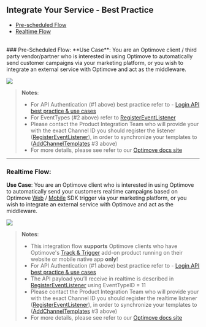 ## Integrate Your Service - Best Practice

- [Pre-scheduled Flow](#pre-flow)
- [Realtime Flow](#rt-flow)
<br/>
### <a id="pre-flow"></a>Pre-Scheduled Flow: 
**Use Case**: You are an Optimove client / third party vendor/partner who is interested in using Optimove to automatically send customer campaigns via your marketing platform, or you wish to integrate an external service with Optimove and act as the middleware.

![](https://github.com/optimove-tech/Optimove-APIs/blob/master/API-Integrations/Integrate%20Your%20Service%20-%20Pre-Scheduled%20-%20Client%20Execution%20Flow.png?raw=true)

>**Notes**: 
> -   For API Authentication (#1 above) best practice refer to -   [Login API best practice & use cases](https://github.com/optimoveproductintegration/Optimove-APIs/tree/master/Login-API)
> -   For EventTypes (#2 above) refer to [RegisterEventListener](https://docs.optimove.com/api-usage-guide/#General_Functions_RegisterEventListener)
> -   Please contact the Product Integration Team who will provide your with the exact Channel ID you should register the listener ([RegisterEventListener](https://docs.optimove.com/api-usage-guide/#General_Functions_RegisterEventListener)), in order to synchronize your templates to ([AddChannelTemplates](https://docs.optimove.com/api-usage-guide/#AddChannelTemplates) #3 above)
> -  For more details, please see refer to our [Optimove docs site](https://docs.optimove.com/integrate-your-service-with-optimove/)
----------
### <a id="rt-flow"></a>Realtime Flow: 
**Use Case**: You are an Optimove client who is interested in using Optimove to automatically send your customers realtime campaigns based on Optimove [Web](https://github.com/optimove-tech/Web-SDK-Integration-Guide) / [Mobile](https://github.com/optimove-tech/Mobile-SDK-Integration-Guide) SDK trigger via your marketing platform, or you wish to integrate an external service with Optimove and act as the middleware.

![](https://github.com/optimove-tech/Optimove-APIs/blob/master/API-Integrations/Integrate%20Your%20Service%20-%20Realtime%20-%20Client%20Execution%20Flow.png?raw=true)

>**Notes**: 
> - This integration flow **supports** Optimove clients who have Optimove's [Track & Trigger](https://docs.optimove.com/track-and-trigger/) add-on product running on their website or mobile native app **only**!
> -   For API Authentication (#1 above) best practice refer to -   [Login API best practice & use cases](https://github.com/optimoveproductintegration/Optimove-APIs/tree/master/Login-API)
> - The API payload you’ll receive in realtime is described in [RegisterEventListener](https://docs.optimove.com/api-usage-guide/#General_Functions_RegisterEventListener) using EventTypeID = 11
> -   Please contact the Product Integration Team who will provide your with the exact Channel ID you should register the realtime listener ([RegisterEventListener](https://docs.optimove.com/api-usage-guide/#General_Functions_RegisterEventListener)), in order to synchronize your templates to ([AddChannelTemplates](https://docs.optimove.com/api-usage-guide/#AddChannelTemplates) #3 above)
> -  For more details, please see refer to our [Optimove docs site](https://docs.optimove.com/integrate-your-service-with-optimove/)
